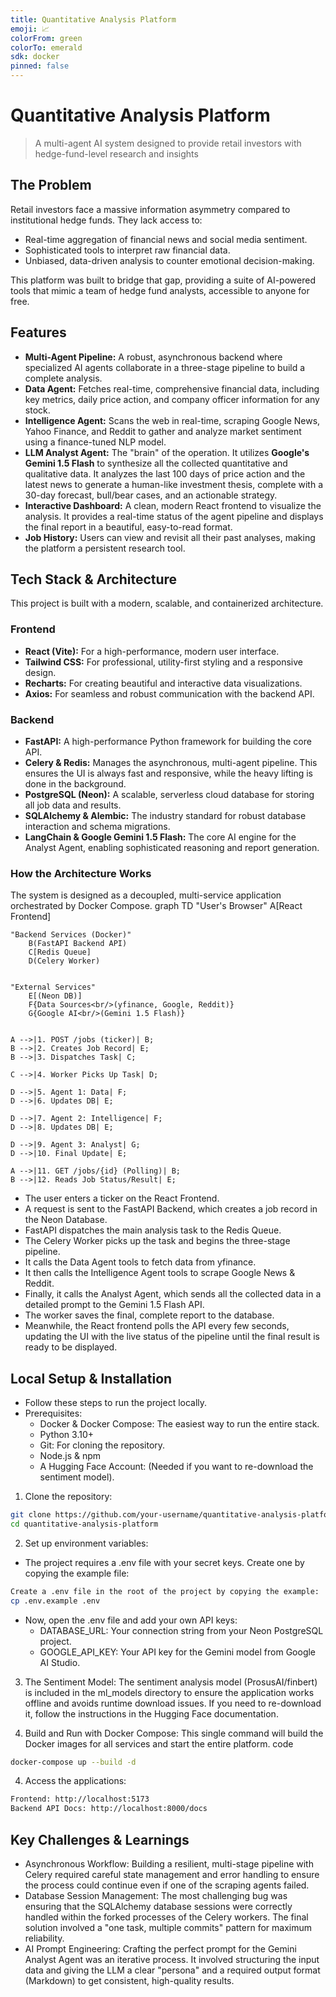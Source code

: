 ```yaml
---
title: Quantitative Analysis Platform
emoji: 📈
colorFrom: green
colorTo: emerald
sdk: docker
pinned: false
---
```


# Quantitative Analysis Platform
> A multi-agent AI system designed to provide retail investors with hedge-fund-level research and insights


## The Problem
Retail investors face a massive information asymmetry compared to institutional hedge funds. They lack access to:
*   Real-time aggregation of financial news and social media sentiment.
*   Sophisticated tools to interpret raw financial data.
*   Unbiased, data-driven analysis to counter emotional decision-making.

This platform was built to bridge that gap, providing a suite of AI-powered tools that mimic a team of hedge fund analysts, accessible to anyone for free.


## Features
*   **Multi-Agent Pipeline:** A robust, asynchronous backend where specialized AI agents collaborate in a three-stage pipeline to build a complete analysis.
*   **Data Agent:** Fetches real-time, comprehensive financial data, including key metrics, daily price action, and company officer information for any stock.
*   **Intelligence Agent:** Scans the web in real-time, scraping Google News, Yahoo Finance, and Reddit to gather and analyze market sentiment using a finance-tuned NLP model.
*   **LLM Analyst Agent:** The "brain" of the operation. It utilizes **Google's Gemini 1.5 Flash** to synthesize all the collected quantitative and qualitative data. It analyzes the last 100 days of price action and the latest news to generate a human-like investment thesis, complete with a 30-day forecast, bull/bear cases, and an actionable strategy.
*   **Interactive Dashboard:** A clean, modern React frontend to visualize the analysis. It provides a real-time status of the agent pipeline and displays the final report in a beautiful, easy-to-read format.
*   **Job History:** Users can view and revisit all their past analyses, making the platform a persistent research tool.



## Tech Stack & Architecture
This project is built with a modern, scalable, and containerized architecture.

### **Frontend**
*   **React (Vite):** For a high-performance, modern user interface.
*   **Tailwind CSS:** For professional, utility-first styling and a responsive design.
*   **Recharts:** For creating beautiful and interactive data visualizations.
*   **Axios:** For seamless and robust communication with the backend API.

### **Backend**
*   **FastAPI:** A high-performance Python framework for building the core API.
*   **Celery & Redis:** Manages the asynchronous, multi-agent pipeline. This ensures the UI is always fast and responsive, while the heavy lifting is done in the background.
*   **PostgreSQL (Neon):** A scalable, serverless cloud database for storing all job data and results.
*   **SQLAlchemy & Alembic:** The industry standard for robust database interaction and schema migrations.
*   **LangChain & Google Gemini 1.5 Flash:** The core AI engine for the Analyst Agent, enabling sophisticated reasoning and report generation.

### **How the Architecture Works**

The system is designed as a decoupled, multi-service application orchestrated by Docker Compose.
graph TD
    "User's Browser"
        A[React Frontend]
    

    "Backend Services (Docker)"
        B(FastAPI Backend API)
        C[Redis Queue]
        D(Celery Worker)
   
    
    "External Services"
        E[(Neon DB)]
        F{Data Sources<br/>(yfinance, Google, Reddit)}
        G{Google AI<br/>(Gemini 1.5 Flash)}
    

    A -->|1. POST /jobs (ticker)| B;
    B -->|2. Creates Job Record| E;
    B -->|3. Dispatches Task| C;
    
    C -->|4. Worker Picks Up Task| D;
    
    D -->|5. Agent 1: Data| F;
    D -->|6. Updates DB| E;

    D -->|7. Agent 2: Intelligence| F;
    D -->|8. Updates DB| E;

    D -->|9. Agent 3: Analyst| G;
    D -->|10. Final Update| E;

    A -->|11. GET /jobs/{id} (Polling)| B;
    B -->|12. Reads Job Status/Result| E;


- The user enters a ticker on the React Frontend.
- A request is sent to the FastAPI Backend, which creates a job record in the Neon Database.
- FastAPI dispatches the main analysis task to the Redis Queue.
- The Celery Worker picks up the task and begins the three-stage pipeline.
- It calls the Data Agent tools to fetch data from yfinance.
- It then calls the Intelligence Agent tools to scrape Google News & Reddit.
- Finally, it calls the Analyst Agent, which sends all the collected data in a detailed prompt to the Gemini 1.5 Flash API.
- The worker saves the final, complete report to the database.
- Meanwhile, the React frontend polls the API every few seconds, updating the UI with the live status of the pipeline until the final result is ready to be displayed.


## Local Setup & Installation
- Follow these steps to run the project locally.
 - Prerequisites:
    - Docker & Docker Compose: The easiest way to run the entire stack.
    - Python 3.10+
    - Git: For cloning the repository.
    - Node.js & npm
    - A Hugging Face Account: (Needed if you want to re-download the sentiment model).


1. Clone the repository:
```bash
git clone https://github.com/your-username/quantitative-analysis-platform.git
cd quantitative-analysis-platform
```


2. Set up environment variables:
- The project requires a .env file with your secret keys. Create one by copying the example file:
```bash
Create a .env file in the root of the project by copying the example:
cp .env.example .env
```

- Now, open the .env file and add your own API keys:
    - DATABASE_URL: Your connection string from your Neon PostgreSQL project.
    - GOOGLE_API_KEY: Your API key for the Gemini model from Google AI Studio.


3. The Sentiment Model:
The sentiment analysis model (ProsusAI/finbert) is included in the ml_models directory to ensure the application works offline and avoids runtime download issues. If you need to re-download it, follow the instructions in the Hugging Face documentation.

4. Build and Run with Docker Compose:
This single command will build the Docker images for all services and start the entire platform.
code
```bash
docker-compose up --build -d
```

4. Access the applications:
```bash
Frontend: http://localhost:5173
Backend API Docs: http://localhost:8000/docs
```

## Key Challenges & Learnings
 - Asynchronous Workflow: Building a resilient, multi-stage pipeline with Celery required careful state management and error handling to ensure the process could continue even if one of the scraping agents failed.
 - Database Session Management: The most challenging bug was ensuring that the SQLAlchemy database sessions were correctly handled within the forked processes of the Celery workers. The final solution involved a "one task, multiple commits" pattern for maximum reliability.
 - AI Prompt Engineering: Crafting the perfect prompt for the Gemini Analyst Agent was an iterative process. It involved structuring the input data and giving the LLM a clear "persona" and a required output format (Markdown) to get consistent, high-quality results.

